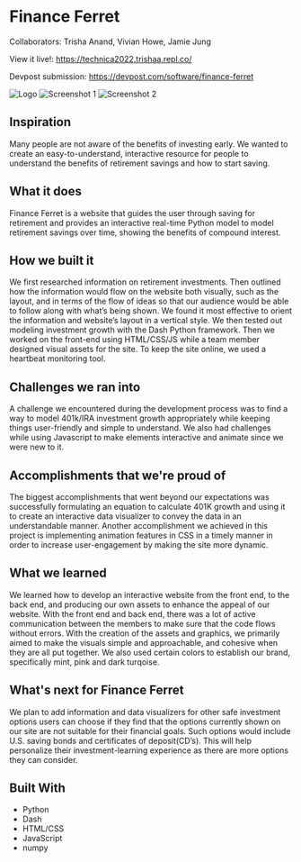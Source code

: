 # Finance Ferret

Collaborators: Trisha Anand, Vivian Howe, Jamie Jung

View it live!: https://technica2022.trishaa.repl.co/

Devpost submission: https://devpost.com/software/finance-ferret

![Logo](https://d112y698adiu2z.cloudfront.net/photos/production/software_photos/002/257/159/datas/original.jpeg)
![Screenshot 1](https://d112y698adiu2z.cloudfront.net/photos/production/software_photos/002/257/215/datas/gallery.jpg)
![Screenshot 2](https://d112y698adiu2z.cloudfront.net/photos/production/software_photos/002/257/200/datas/gallery.jpg)

## Inspiration

Many people are not aware of the benefits of investing early. We wanted to create an easy-to-understand, interactive resource for people to understand the benefits of retirement savings and how to start saving.
## What it does

Finance Ferret is a website that guides the user through saving for retirement and provides an interactive real-time Python model to model retirement savings over time, showing the benefits of compound interest.
## How we built it

We first researched information on retirement investments. Then outlined how the information would flow on the website both visually, such as the layout, and in terms of the flow of ideas so that our audience would be able to follow along with what’s being shown. We found it most effective to orient the information and website’s layout in a vertical style. We then tested out modeling investment growth with the Dash Python framework. Then we worked on the front-end using HTML/CSS/JS while a team member designed visual assets for the site. To keep the site online, we used a heartbeat monitoring tool.
## Challenges we ran into

A challenge we encountered during the development process was to find a way to model 401k/IRA investment growth appropriately while keeping things user-friendly and simple to understand. We also had challenges while using Javascript to make elements interactive and animate since we were new to it.
## Accomplishments that we're proud of

The biggest accomplishments that went beyond our expectations was successfully formulating an equation to calculate 401K growth and using it to create an interactive data visualizer to convey the data in an understandable manner. Another accomplishment we achieved in this project is implementing animation features in CSS in a timely manner in order to increase user-engagement by making the site more dynamic.
## What we learned

We learned how to develop an interactive website from the front end, to the back end, and producing our own assets to enhance the appeal of our website. With the front end and back end, there was a lot of active communication between the members to make sure that the code flows without errors. With the creation of the assets and graphics, we primarily aimed to make the visuals simple and approachable, and cohesive when they are all put together. We also used certain colors to establish our brand, specifically mint, pink and dark turqoise.
## What's next for Finance Ferret

We plan to add information and data visualizers for other safe investment options users can choose if they find that the options currently shown on our site are not suitable for their financial goals. Such options would include U.S. saving bonds and certificates of deposit(CD’s). This will help personalize their investment-learning experience as there are more options they can consider.
## Built With
- Python
- Dash
- HTML/CSS
- JavaScript
- numpy
